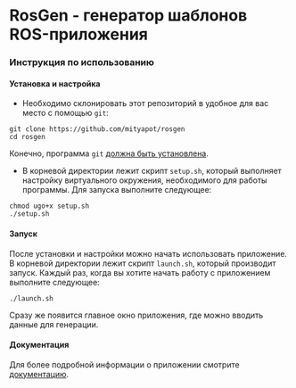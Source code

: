 # RosGen - генератор шаблонов ROS-приложения

### Инструкция по использованию

#### Установка и настройка

+ Необходимо склонировать этот репозиторий в удобное для вас место с помощью `git`:
```
git clone https://github.com/mityapot/rosgen
cd rosgen
```

Конечно, программа `git`  [должна быть установлена](https://git-scm.com/downloads).

+ В корневой директории лежит скрипт `setup.sh`, который выполняет настройку виртуального окружения, необходимого для работы программы. Для запуска выполните следующее:
```
chmod ugo+x setup.sh
./setup.sh
```
#### Запуск

После установки и настройки можно начать использовать приложение. В корневой директории лежит скрипт `launch.sh`, который производит запуск. Каждый раз, когда вы хотите начать работу с приложением выполните следующее:
```
./launch.sh
```

Сразу же появится главное окно приложения, где можно вводить данные для генерации.

#### Документация

Для более подробной информации о приложении смотрите [документацию](https://rosgen.readthedocs.io/en/latest/index.html).